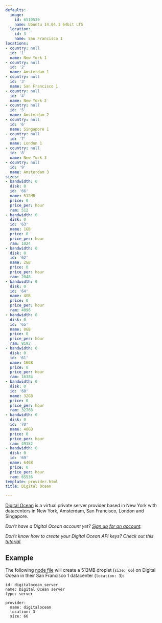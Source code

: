 ```yaml
---
defaults:
  image:
    id: 6510539
    name: Ubuntu 14.04.1 64bit LTS
  location:
    id: 3
    name: San Francisco 1
locations:
- country: null
  id: '1'
  name: New York 1
- country: null
  id: '2'
  name: Amsterdam 1
- country: null
  id: '3'
  name: San Francisco 1
- country: null
  id: '4'
  name: New York 2
- country: null
  id: '5'
  name: Amsterdam 2
- country: null
  id: '6'
  name: Singapore 1
- country: null
  id: '7'
  name: London 1
- country: null
  id: '8'
  name: New York 3
- country: null
  id: '9'
  name: Amsterdam 3
sizes:
- bandwidth: 0
  disk: 0
  id: '66'
  name: 512MB
  price: 0
  price_per: hour
  ram: 512
- bandwidth: 0
  disk: 0
  id: '63'
  name: 1GB
  price: 0
  price_per: hour
  ram: 1024
- bandwidth: 0
  disk: 0
  id: '62'
  name: 2GB
  price: 0
  price_per: hour
  ram: 2048
- bandwidth: 0
  disk: 0
  id: '64'
  name: 4GB
  price: 0
  price_per: hour
  ram: 4096
- bandwidth: 0
  disk: 0
  id: '65'
  name: 8GB
  price: 0
  price_per: hour
  ram: 8192
- bandwidth: 0
  disk: 0
  id: '61'
  name: 16GB
  price: 0
  price_per: hour
  ram: 16384
- bandwidth: 0
  disk: 0
  id: '60'
  name: 32GB
  price: 0
  price_per: hour
  ram: 32768
- bandwidth: 0
  disk: 0
  id: '70'
  name: 48GB
  price: 0
  price_per: hour
  ram: 49152
- bandwidth: 0
  disk: 0
  id: '69'
  name: 64GB
  price: 0
  price_per: hour
  ram: 65536
template: provider.html
title: Digital Ocean

---
```

[Digital Ocean](http://digitalocean.com) is a virtual private server provider based in New York with datacenters in New York, Amsterdam, San Francisco, London and Singapore.

<em>Don't have a Digital Ocean account yet? <a href='https://www.digitalocean.com/?refcode=3918a442dbd7' target='_blank'>Sign up for an account</a>.</em>

<em>Don't know how to create your Digital Ocean API keys? Check out this <a href='/how-to/create-digitalocean-api-key'>tutorial</a>.</em>

## Example

The following [node file](http://docs.devo.ps/manual/nodes/#node-file) will create a 512MB droplet (`size: 66`) on Digital Ocean in their San Francisco 1 datacenter (`location: 3`):

    id: digitalocean_server
    name: Digital Ocean server
    type: server

    provider:
      name: digitalocean
      location: 3
      size: 66

